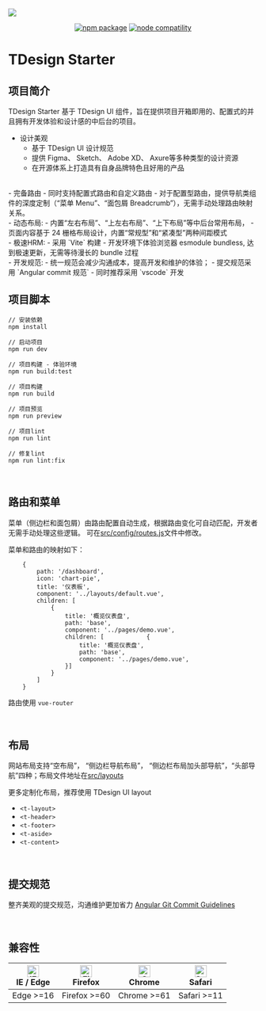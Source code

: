 
<p style="display:flex; justify-content: center">

[![](https://tdesign.gtimg.com/starter/brand-logo.svg)](http://tdesgin.tencent.com/starter/vue/#/dashboard/base)

</p>
<p align="center">
  <a href="https://npmjs.com/package/vite"><img src="https://img.shields.io/npm/v/vite.svg" alt="npm package"></a>
  <a href="https://nodejs.org/en/about/releases/"><img src="https://img.shields.io/node/v/vite.svg" alt="node compatility"></a>
</p>

# TDesign Starter

## 项目简介

TDesign Starter 基于 TDesign UI 组件，旨在提供项目开箱即用的、配置式的并且拥有开发体验和设计感的中后台的项目。

- 设计美观
  - 基于 TDesign UI 设计规范
  - 提供 Figma、 Sketch、 Adobe XD、 Axure等多种类型的设计资源
  - 在开源体系上打造具有自身品牌特色且好用的产品
<br/>
- 完备路由
  - 同时支持配置式路由和自定义路由
  - 对于配置型路由，提供导航类组件的深度定制（“菜单 Menu”、“面包屑 Breadcrumb”），无需手动处理路由映射关系。
<br/>
- 动态布局:
  - 内置“左右布局”、“上左右布局”、“上下布局”等中后台常用布局，
  - 页面内容基于 24 栅格布局设计，内置“常规型”和“紧凑型”两种间距模式
<br/>
- 极速HRM:
  - 采用 `Vite` 构建
  - 开发环境下体验浏览器 esmodule bundless, 达到极速更新，无需等待漫长的 bundle 过程
<br/>
- 开发规范:
  - 统一规范会减少沟通成本，提高开发和维护的体验；
  - 提交规范采用 `Angular commit 规范`
  - 同时推荐采用 `vscode` 开发
<br/>

## 项目脚本

```
// 安装依赖
npm install

// 启动项目
npm run dev

// 项目构建 - 体验环境
npm run build:test

// 项目构建
npm run build

// 项目预览
npm run preview

// 项目lint
npm run lint

// 修复lint
npm run lint:fix

```

<br/>

## 路由和菜单

菜单（侧边栏和面包屑）由路由配置自动生成，根据路由变化可自动匹配，开发者无需手动处理这些逻辑。
可在<a href="./src/config/routes.js">src/config/routes.js</a>文件中修改。

菜单和路由的映射如下：

```
    {
        path: '/dashboard',
        icon: 'chart-pie',
        title: '仪表板',
        component: '../layouts/default.vue',
        children: [
            {
                title: '概览仪表盘',
                path: 'base',
                component: '../pages/demo.vue',
                children: [            {
                    title: '概览仪表盘',
                    path: 'base',
                    component: '../pages/demo.vue',
                }]
            }
        ]
    }

```

路由使用 `vue-router`

<br/>

## 布局

网站布局支持“空布局”， “侧边栏导航布局”， “侧边栏布局加头部导航”，“头部导航”四种；布局文件地址在<a href="./src/layouts">src/layouts</a>

更多定制化布局，推荐使用 TDesign UI layout

- ```<t-layout>```
- ```<t-header>```
- ```<t-footer>```
- ```<t-aside>```
- ```<t-content>```

<br/>

## 提交规范

整齐美观的提交规范，沟通维护更加省力 [Angular Git Commit Guidelines](https://zj-git-guide.readthedocs.io/zh_CN/latest/message/Angular%E6%8F%90%E4%BA%A4%E4%BF%A1%E6%81%AF%E8%A7%84%E8%8C%83/)

<br/>

## 兼容性

| [<img src="https://raw.githubusercontent.com/alrra/browser-logos/master/src/edge/edge_48x48.png" alt="IE / Edge" width="24px" height="24px" />](http://godban.github.io/browsers-support-badges/)<br/>IE / Edge | [<img src="https://raw.githubusercontent.com/alrra/browser-logos/master/src/firefox/firefox_48x48.png" alt="Firefox" width="24px" height="24px" />](http://godban.github.io/browsers-support-badges/)<br/>Firefox | [<img src="https://raw.githubusercontent.com/alrra/browser-logos/master/src/chrome/chrome_48x48.png" alt="Chrome" width="24px" height="24px" />](http://godban.github.io/browsers-support-badges/)<br/>Chrome | [<img src="https://raw.githubusercontent.com/alrra/browser-logos/master/src/safari/safari_48x48.png" alt="Safari" width="24px" height="24px" />](http://godban.github.io/browsers-support-badges/)<br/>Safari |
| --------- | --------- | --------- | --------- |
| Edge >=16 | Firefox >=60| Chrome >=61| Safari >=11

<br/>
